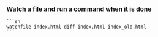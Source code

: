 ### Watch a file and run a command when it is done
    
    ```sh
    watchfile index.html diff index.html index_old.html
    ```